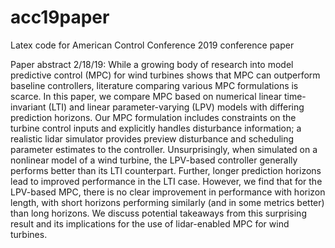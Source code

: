 # acc19paper
Latex code for American Control Conference 2019 conference paper

Paper abstract 2/18/19: While a growing body of research into model predictive control (MPC) for wind turbines shows that MPC can outperform baseline controllers, literature comparing various MPC formulations is scarce. In this paper, we compare MPC based on numerical linear time-invariant (LTI) and linear parameter-varying (LPV) models with differing prediction horizons. Our MPC formulation includes constraints on the turbine control inputs and explicitly handles disturbance information; a realistic lidar simulator provides preview disturbance and scheduling parameter estimates to the controller. Unsurprisingly, when simulated on a nonlinear model of a wind turbine, the LPV-based controller generally performs better than its LTI counterpart. Further, longer prediction horizons lead to improved performance in the LTI case. However, we find that for the LPV-based MPC, there is no clear improvement in performance with horizon length, with short horizons performing similarly (and in some metrics better) than long horizons. We discuss potential takeaways from this surprising result and its implications for the use of lidar-enabled MPC for wind turbines. 
